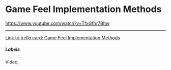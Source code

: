 # Game Feel Implementation Methods

https://www.youtube.com/watch?v=TfxGfhr7Bhw

---

[Link to trello card: Game Feel Implementation Methods](https://trello.com/c/VyJFj68r)

##### Labels

Video, 
